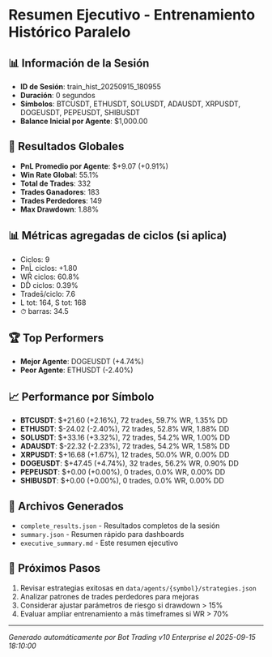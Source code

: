 # Resumen Ejecutivo - Entrenamiento Histórico Paralelo

## 📊 Información de la Sesión
- **ID de Sesión**: train_hist_20250915_180955
- **Duración**: 0 segundos
- **Símbolos**: BTCUSDT, ETHUSDT, SOLUSDT, ADAUSDT, XRPUSDT, DOGEUSDT, PEPEUSDT, SHIBUSDT
- **Balance Inicial por Agente**: $1,000.00

## 🎯 Resultados Globales
- **PnL Promedio por Agente**: $+9.07 (+0.91%)
- **Win Rate Global**: 55.1%
- **Total de Trades**: 332
- **Trades Ganadores**: 183
- **Trades Perdedores**: 149
- **Max Drawdown**: 1.88%

## 📊 Métricas agregadas de ciclos (si aplica)
- Ciclos: 9
- PnL̄ ciclos: +1.80
- WR̄ ciclos: 60.8%
- DD̄ ciclos: 0.39%
- Trades̄/ciclo: 7.6
- L tot: 164, S tot: 168
- ⏱̄ barras: 34.5


## 🏆 Top Performers
- **Mejor Agente**: DOGEUSDT (+4.74%)
- **Peor Agente**: ETHUSDT (-2.40%)

## 📈 Performance por Símbolo
- **BTCUSDT**: $+21.60 (+2.16%), 72 trades, 59.7% WR, 1.35% DD
- **ETHUSDT**: $-24.02 (-2.40%), 72 trades, 52.8% WR, 1.88% DD
- **SOLUSDT**: $+33.16 (+3.32%), 72 trades, 54.2% WR, 1.00% DD
- **ADAUSDT**: $-22.32 (-2.23%), 72 trades, 54.2% WR, 1.58% DD
- **XRPUSDT**: $+16.68 (+1.67%), 12 trades, 50.0% WR, 0.00% DD
- **DOGEUSDT**: $+47.45 (+4.74%), 32 trades, 56.2% WR, 0.90% DD
- **PEPEUSDT**: $+0.00 (+0.00%), 0 trades, 0.0% WR, 0.00% DD
- **SHIBUSDT**: $+0.00 (+0.00%), 0 trades, 0.0% WR, 0.00% DD

## 📁 Archivos Generados
- `complete_results.json` - Resultados completos de la sesión
- `summary.json` - Resumen rápido para dashboards
- `executive_summary.md` - Este resumen ejecutivo

## 🎯 Próximos Pasos
1. Revisar estrategias exitosas en `data/agents/{symbol}/strategies.json`
2. Analizar patrones de trades perdedores para mejoras
3. Considerar ajustar parámetros de riesgo si drawdown > 15%
4. Evaluar ampliar entrenamiento a más timeframes si WR > 70%

---
*Generado automáticamente por Bot Trading v10 Enterprise el 2025-09-15 18:10:00*
